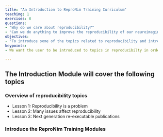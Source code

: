 ```yaml
---
title: "An Introduction to ReproNim Training Curriculum"
teaching: 1
exercises: 0
questions:
- "Why do we care about reproducibility?"
- "Can we do anything to improve the reproducibility of our neuroimaging work?"
objectives:
- "To introduce some of the topics related to reproducibility and introduce what the ReproNim Training Curruiculum will cover"
keypoints:
- We want the user to be introduced to topics in reproducibilty in order to prepare them for the types of items that will be presented in the ReproNim training materials.

---
```


## The Introduction Module will cover the following topics

### Overview of reproducibility topics
* Lesson 1: Reproducibility is a problem
* Lesson 2: Many issues affect reproducibility
* Lesson 3: Next generation re-executable publications

### Introduce the ReproNim Training Modules



